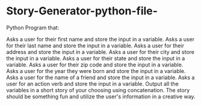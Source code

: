 # Story-Generator-python-file-

Python Program that:

Asks a user for their first name and store the input in a variable.
Asks a user for their last name and store the input in a variable.
Asks a user for their address and store the input in a variable.
Asks a user for their city and store the input in a variable.
Asks a user for their state and store the input in a variable.
Asks a user for their zip code and store the input in a variable.
Asks a user for the year they were born and store the input in a variable.
Asks a user for the name of a friend and store the input in a variable.
Asks a user for an action verb and store the input in a variable.
Output all the variables in a short story of your choosing using concatenation. The story should be something fun and utilize the user's information in a creative way.
